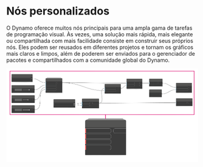 # Nós personalizados

O Dynamo oferece muitos nós principais para uma ampla gama de tarefas de programação visual. Às vezes, uma solução mais rápida, mais elegante ou compartilhada com mais facilidade consiste em construir seus próprios nós. Eles podem ser reusados em diferentes projetos e tornam os gráficos mais claros e limpos, além de poderem ser enviados para o gerenciador de pacotes e compartilhados com a comunidade global do Dynamo.

![](../images/6-1/customNodes1(1).png)


